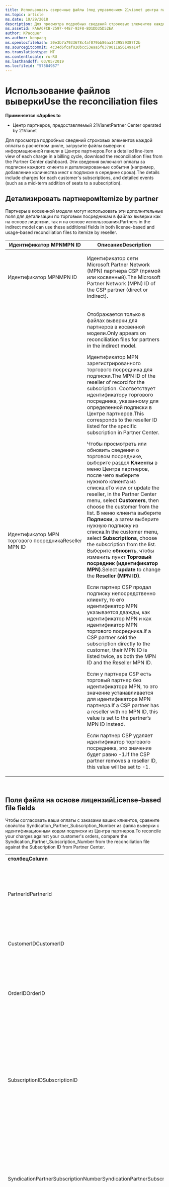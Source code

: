 ```yaml
---
title: Использовать сверочные файлы (под управлением 21vianet центра партнеров)
ms.topic: article
ms.date: 10/29/2018
description: Для просмотра подробных сведений строковых элементов каждой оплаты в расчетном цикле, загрузите файлы выверки с информационной панели в Центре партнеров.
ms.assetid: FA6A6FCB-2597-44E7-93F8-8D1DD35D52EA
author: KPacquer
ms.author: kenpacq
ms.openlocfilehash: 30e3b7a7933678c4af079bb86aa1439559387f2b
ms.sourcegitcommit: 4c34d6fcaf020bcc53eaa5f0379011a56149a14f
ms.translationtype: MT
ms.contentlocale: ru-RU
ms.lasthandoff: 03/05/2019
ms.locfileid: "57584987"
---
```

# <a name="use-the-reconciliation-files"></a><span data-ttu-id="9a9c6-103">Использование файлов выверки</span><span class="sxs-lookup"><span data-stu-id="9a9c6-103">Use the reconciliation files</span></span>

<span data-ttu-id="9a9c6-104">**Применяется к**</span><span class="sxs-lookup"><span data-stu-id="9a9c6-104">**Applies to**</span></span>

-   <span data-ttu-id="9a9c6-105">Центр партнеров, предоставляемый 21Vianet</span><span class="sxs-lookup"><span data-stu-id="9a9c6-105">Partner Center operated by 21Vianet</span></span>


<span data-ttu-id="9a9c6-106">Для просмотра подробных сведений строковых элементов каждой оплаты в расчетном цикле, загрузите файлы выверки с информационной панели в Центре партнеров.</span><span class="sxs-lookup"><span data-stu-id="9a9c6-106">For a detailed line-item view of each charge in a billing cycle, download the reconciliation files from the Partner Center dashboard.</span></span> <span data-ttu-id="9a9c6-107">Эти сведения включают оплаты за подписки каждого клиента и детализированные события (например, добавление количества мест к подписке в середине срока).</span><span class="sxs-lookup"><span data-stu-id="9a9c6-107">The details include charges for each customer's subscriptions, and detailed events (such as a mid-term addition of seats to a subscription).</span></span>

## <a href="" id="itemizebypartner"></a><span data-ttu-id="9a9c6-108">Детализировать партнером</span><span class="sxs-lookup"><span data-stu-id="9a9c6-108">Itemize by partner</span></span>


<span data-ttu-id="9a9c6-109">Партнеры в косвенной модели могут использовать эти дополнительные поля для детализации по торговым посредникам в файлах выверки как на основе лицензии, так и на основе использования.</span><span class="sxs-lookup"><span data-stu-id="9a9c6-109">Partners in the indirect model can use these additional fields in both license-based and usage-based reconciliation files to itemize by reseller.</span></span>

<table>
<colgroup>
<col width="50%" />
<col width="50%" />
</colgroup>
<thead>
<tr class="header">
<th><span data-ttu-id="9a9c6-110">Идентификатор MPN</span><span class="sxs-lookup"><span data-stu-id="9a9c6-110">MPN ID</span></span></th>
<th><span data-ttu-id="9a9c6-111">Описание</span><span class="sxs-lookup"><span data-stu-id="9a9c6-111">Description</span></span></th>
</tr>
</thead>
<tbody>
<tr class="odd">
<td><span data-ttu-id="9a9c6-112">Идентификатор MPN</span><span class="sxs-lookup"><span data-stu-id="9a9c6-112">MPN ID</span></span></td>
<td><p><span data-ttu-id="9a9c6-113">Идентификатор сети Microsoft Partner Network (MPN) партнера CSP (прямой или косвенный).</span><span class="sxs-lookup"><span data-stu-id="9a9c6-113">The Microsoft Partner Network (MPN) ID of the CSP partner (direct or indirect).</span></span></p></td>
</tr>
<tr class="even">
<td><span data-ttu-id="9a9c6-114">Идентификатор MPN торгового посредника</span><span class="sxs-lookup"><span data-stu-id="9a9c6-114">Reseller MPN ID</span></span></td>
<td><p><span data-ttu-id="9a9c6-115">Отображается только в файлах выверки для партнеров в косвенной модели.</span><span class="sxs-lookup"><span data-stu-id="9a9c6-115">Only appears on reconciliation files for partners in the indirect model.</span></span></p>
<p><span data-ttu-id="9a9c6-116">Идентификатор MPN зарегистрированного торгового посредника для подписки.</span><span class="sxs-lookup"><span data-stu-id="9a9c6-116">The MPN ID of the reseller of record for the subscription.</span></span> <span data-ttu-id="9a9c6-117">Соответствует идентификатору торгового посредника, указанному для определенной подписки в Центре партнеров.</span><span class="sxs-lookup"><span data-stu-id="9a9c6-117">This corresponds to the reseller ID listed for the specific subscription in Partner Center.</span></span></p>
<p><span data-ttu-id="9a9c6-118">Чтобы просмотреть или обновить сведения о торговом посреднике, выберите раздел <strong>Клиенты</strong> в меню Центра партнеров, после чего выберите нужного клиента из списка.</span><span class="sxs-lookup"><span data-stu-id="9a9c6-118">eTo view or update the reseller, in the Partner Center menu, select <strong>Customers</strong>, then choose the customer from the list.</span></span> <span data-ttu-id="9a9c6-119">В меню клиента выберите <strong>Подписки</strong>, а затем выберите нужную подписку из списка.</span><span class="sxs-lookup"><span data-stu-id="9a9c6-119">In the customer menu, select <strong>Subscriptions</strong>, choose the subscription from the list.</span></span> <span data-ttu-id="9a9c6-120">Выберите <strong>обновить</strong>, чтобы изменить пункт <strong>Торговый посредник (идентификатор MPN)</strong>.</span><span class="sxs-lookup"><span data-stu-id="9a9c6-120">Select <strong>update</strong> to change the <strong>Reseller (MPN ID)</strong>.</span></span></p>
<p><span data-ttu-id="9a9c6-121">Если партнер CSP продал подписку непосредственно клиенту, то его идентификатор MPN указывается дважды, как идентификатор MPN и как идентификатор MPN торгового посредника.</span><span class="sxs-lookup"><span data-stu-id="9a9c6-121">If a CSP partner sold the subscription directly to the customer, their MPN ID is listed twice, as both the MPN ID and the Reseller MPN ID.</span></span></p>
<p><span data-ttu-id="9a9c6-122">Если у партнера CSP есть торговый партнер без идентификатора MPN, то это значение устанавливается для идентификатора MPN партнера.</span><span class="sxs-lookup"><span data-stu-id="9a9c6-122">If a CSP partner has a reseller with no MPN ID, this value is set to the partner’s MPN ID instead.</span></span></p>
<p><span data-ttu-id="9a9c6-123">Если партнер CSP удаляет идентификатор торгового посредника, это значение будет равно -1.</span><span class="sxs-lookup"><span data-stu-id="9a9c6-123">If the CSP partner removes a reseller ID, this value will be set to -1.</span></span></p></td>
</tr>
</tbody>
</table>

 

## <a href="" id="licensebasedfiles"></a> <span data-ttu-id="9a9c6-124">Поля файла на основе лицензий</span><span class="sxs-lookup"><span data-stu-id="9a9c6-124">License-based file fields</span></span>


<span data-ttu-id="9a9c6-125">Чтобы согласовать ваши оплаты с заказами ваших клиентов, сравните свойство Syndication\_Partner\_Subscription\_Number из файла выверки с идентификационным кодом подписки из Центра партнеров.</span><span class="sxs-lookup"><span data-stu-id="9a9c6-125">To reconcile your charges against your customer's orders, compare the Syndication\_Partner\_Subscription\_Number from the reconciliation file against the Subscription ID from Partner Center.</span></span>

<table>
<colgroup>
<col width="33%" />
<col width="33%" />
<col width="33%" />
</colgroup>
<tbody>
<tr class="odd">
<td><span data-ttu-id="9a9c6-126"><strong>столбец</strong></span><span class="sxs-lookup"><span data-stu-id="9a9c6-126"><strong>Column</strong></span></span></td>
<td><span data-ttu-id="9a9c6-127"><strong>Описание</strong></span><span class="sxs-lookup"><span data-stu-id="9a9c6-127"><strong>Description</strong></span></span></td>
<td><span data-ttu-id="9a9c6-128"><strong>Образец значения</strong></span><span class="sxs-lookup"><span data-stu-id="9a9c6-128"><strong>Sample Value</strong></span></span></td>
</tr>
<tr class="even">
<td><span data-ttu-id="9a9c6-129">PartnerId</span><span class="sxs-lookup"><span data-stu-id="9a9c6-129">PartnerId</span></span></td>
<td><p><span data-ttu-id="9a9c6-130">Уникальный идентификатор для конкретного объекта выставления счетов в формате GUID.</span><span class="sxs-lookup"><span data-stu-id="9a9c6-130">Unique identifier for a specific billing entity, in GUID format.</span></span> <span data-ttu-id="9a9c6-131">Не требуется для выверки, но при этом может содержать полезную информацию.</span><span class="sxs-lookup"><span data-stu-id="9a9c6-131">Not required for reconciliation, however may be useful information.</span></span> <span data-ttu-id="9a9c6-132">Одинаково во всех строках.</span><span class="sxs-lookup"><span data-stu-id="9a9c6-132">Same in all rows.</span></span></p></td>
<td><span data-ttu-id="9a9c6-133">8ddd03642-test-test-test-46b58d356b4e</span><span class="sxs-lookup"><span data-stu-id="9a9c6-133">8ddd03642-test-test-test-46b58d356b4e</span></span></td>
</tr>
<tr class="odd">
<td><span data-ttu-id="9a9c6-134">CustomerID</span><span class="sxs-lookup"><span data-stu-id="9a9c6-134">CustomerID</span></span></td>
<td><p><span data-ttu-id="9a9c6-135">Уникальный идентификатор Майкрософт в формате GUID, используемый для идентификации клиента.</span><span class="sxs-lookup"><span data-stu-id="9a9c6-135">Unique Microsoft ID, in GUID format, used to identify the customer.</span></span></p></td>
<td><span data-ttu-id="9a9c6-136">12ABCD34-001A-BCD2-987C-3210ABCD5678</span><span class="sxs-lookup"><span data-stu-id="9a9c6-136">12ABCD34-001A-BCD2-987C-3210ABCD5678</span></span></td>
</tr>
<tr class="even">
<td><span data-ttu-id="9a9c6-137">OrderID</span><span class="sxs-lookup"><span data-stu-id="9a9c6-137">OrderID</span></span></td>
<td><p><span data-ttu-id="9a9c6-138">Уникальный идентификатор заказа в платформе выставления счетов Майкрософт.</span><span class="sxs-lookup"><span data-stu-id="9a9c6-138">Unique identifier for an order in the Microsoft billing platform.</span></span> <span data-ttu-id="9a9c6-139">Может использоваться для определения заказа при обращении в службу поддержки, но не для выверки.</span><span class="sxs-lookup"><span data-stu-id="9a9c6-139">May be useful to identify the order when contacting support but not for reconciliation.</span></span></p></td>
<td><span data-ttu-id="9a9c6-140">566890604832738111</span><span class="sxs-lookup"><span data-stu-id="9a9c6-140">566890604832738111</span></span></td>
</tr>
<tr class="odd">
<td><span data-ttu-id="9a9c6-141">SubscriptionID</span><span class="sxs-lookup"><span data-stu-id="9a9c6-141">SubscriptionID</span></span></td>
<td><p><span data-ttu-id="9a9c6-142">Уникальный идентификатор подписки в платформе выставления счетов Майкрософт.</span><span class="sxs-lookup"><span data-stu-id="9a9c6-142">Unique identifier for a subscription in the Microsoft billing platform.</span></span> <span data-ttu-id="9a9c6-143">Может быть полезным для определения подписки при обращении в службу поддержки, но не для выверки.</span><span class="sxs-lookup"><span data-stu-id="9a9c6-143">May be useful to identify the subscription when contacting support but not for reconciliation.</span></span></p>
<p><span data-ttu-id="9a9c6-144">Не совпадает с идентификатором подписки на консоли администрирования партнера.</span><span class="sxs-lookup"><span data-stu-id="9a9c6-144">This is not the same as the Subscription ID on the Partner Admin Console.</span></span> <span data-ttu-id="9a9c6-145">См. поле Syndication_Partner_Subscription_Number.</span><span class="sxs-lookup"><span data-stu-id="9a9c6-145">Please see Syndication_Partner_Subscription_Number.</span></span></p></td>
<td><span data-ttu-id="9a9c6-146">usCBMgAAAAAAAAIA</span><span class="sxs-lookup"><span data-stu-id="9a9c6-146">usCBMgAAAAAAAAIA</span></span></td>
</tr>
<tr class="even">
<td><span data-ttu-id="9a9c6-147">SyndicationPartnerSubscriptionNumber</span><span class="sxs-lookup"><span data-stu-id="9a9c6-147">SyndicationPartnerSubscriptionNumber</span></span></td>
<td><p><span data-ttu-id="9a9c6-148">Уникальный идентификатор для подписок.</span><span class="sxs-lookup"><span data-stu-id="9a9c6-148">Unique identifier for subscriptions.</span></span> <span data-ttu-id="9a9c6-149">Клиент может иметь несколько подписок для одного плана, поэтому этот параметр важен для анализа файла выверки.</span><span class="sxs-lookup"><span data-stu-id="9a9c6-149">A customer can have multiple subscriptions for the same plan, so this is important for reconciliation file analysis.</span></span></p>
<p><span data-ttu-id="9a9c6-150">Это поле сопоставлено с идентификатором подписки в консоли администрирования партнера.</span><span class="sxs-lookup"><span data-stu-id="9a9c6-150">This field maps to the Subscription ID in the Partner Admin Console.</span></span></p></td>
<td><span data-ttu-id="9a9c6-151">fb977ab5-test-test-test-24c8d9591708</span><span class="sxs-lookup"><span data-stu-id="9a9c6-151">fb977ab5-test-test-test-24c8d9591708</span></span></td>
</tr>
<tr class="odd">
<td><span data-ttu-id="9a9c6-152">OfferID</span><span class="sxs-lookup"><span data-stu-id="9a9c6-152">OfferID</span></span></td>
<td><p><span data-ttu-id="9a9c6-153">Уникальный идентификатор предложения.</span><span class="sxs-lookup"><span data-stu-id="9a9c6-153">Unique offer ID.</span></span> <span data-ttu-id="9a9c6-154">Идентификатор стандартного предложения в прейскуранте.</span><span class="sxs-lookup"><span data-stu-id="9a9c6-154">Standard offer ID as per price list.</span></span></p>
<p><span data-ttu-id="9a9c6-155"><b>Примечание</b>. Это значение не соответствует Идентификатору предложения из прайс-лист.</span><span class="sxs-lookup"><span data-stu-id="9a9c6-155"><b>Note</b>: This value does not match Offer ID from the price list.</span></span> <span data-ttu-id="9a9c6-156">См. пункт «DurableOfferID» ниже.</span><span class="sxs-lookup"><span data-stu-id="9a9c6-156">See DurableOfferID below.</span></span></p></td>
<td><span data-ttu-id="9a9c6-157">FE616D64-E9A8-40EF-843F-152E9BBEF3D1</span><span class="sxs-lookup"><span data-stu-id="9a9c6-157">FE616D64-E9A8-40EF-843F-152E9BBEF3D1</span></span></td>
</tr>
<tr class="even">
<td><span data-ttu-id="9a9c6-158">DurableOfferID</span><span class="sxs-lookup"><span data-stu-id="9a9c6-158">DurableOfferID</span></span></td>
<td><p><span data-ttu-id="9a9c6-159">Уникальный идентификатор длительного предложения как указано в прейскуранте.</span><span class="sxs-lookup"><span data-stu-id="9a9c6-159">Unique durable offer ID, as defined in the price list.</span></span></p>
<p><span data-ttu-id="9a9c6-160"><b>Примечание</b>. Это значение совпадает с Идентификатором предложения из прайс-лист.</span><span class="sxs-lookup"><span data-stu-id="9a9c6-160"><b>Note</b>: This value matches the Offer ID from the price list.</span></span></p></td>
<td><span data-ttu-id="9a9c6-161">1017D7F3-6D7F-4BFA-BDD8-79BC8F104E0C</span><span class="sxs-lookup"><span data-stu-id="9a9c6-161">1017D7F3-6D7F-4BFA-BDD8-79BC8F104E0C</span></span></td>
</tr>
<tr class="odd">
<td><span data-ttu-id="9a9c6-162">OfferName</span><span class="sxs-lookup"><span data-stu-id="9a9c6-162">OfferName</span></span></td>
<td><p><span data-ttu-id="9a9c6-163">Имя предложения службы, приобретенной клиентом, как указано в прейскуранте.</span><span class="sxs-lookup"><span data-stu-id="9a9c6-163">The name of the service offering purchased by the customer, as defined in the price list.</span></span></p></td>
<td><span data-ttu-id="9a9c6-164">Microsoft Office 365 (план E3)</span><span class="sxs-lookup"><span data-stu-id="9a9c6-164">Microsoft Office 365 (Plan E3)</span></span></td>
</tr>
<tr class="even">
<td><span data-ttu-id="9a9c6-165">SubscriptionStartDate</span><span class="sxs-lookup"><span data-stu-id="9a9c6-165">SubscriptionStartDate</span></span></td>
<td><p><span data-ttu-id="9a9c6-166">Дата начала подписки — это день после отправки заказа.</span><span class="sxs-lookup"><span data-stu-id="9a9c6-166">The subscription start date, set to the day after the order is submitted.</span></span> <span data-ttu-id="9a9c6-167">Сопоставив даты начала и завершения подписки, вы можете определить, находится ли клиент на первом году подписки, или подписка возобновлена на следующий год.</span><span class="sxs-lookup"><span data-stu-id="9a9c6-167">By looking at the subscription start date in conjunction with the end date, you can determine if the customer is still within the first year of the subscription or if the subscription has been renewed for the following year.</span></span></p>
<p><span data-ttu-id="9a9c6-168">Временем всегда является начало дня, 0:00.</span><span class="sxs-lookup"><span data-stu-id="9a9c6-168">The time is always the beginning of the day, 0:00.</span></span></p></td>
<td><span data-ttu-id="9a9c6-169">01.02.2015 0:00</span><span class="sxs-lookup"><span data-stu-id="9a9c6-169">2/1/2015 0:00</span></span></td>
</tr>
<tr class="odd">
<td><span data-ttu-id="9a9c6-170">SubscriptionEndDate</span><span class="sxs-lookup"><span data-stu-id="9a9c6-170">SubscriptionEndDate</span></span></td>
<td><p><span data-ttu-id="9a9c6-171">Дата окончания подписки: 12 месяцев + x дней после даты начала (чтобы соответствовать выставления счетов даты партнера) или 12 месяцев с даты продления.</span><span class="sxs-lookup"><span data-stu-id="9a9c6-171">The subscription end date: 12 months + x days after start date (to align with partner billing date) or 12 months from renewal date.</span></span></p>
<p><span data-ttu-id="9a9c6-172">При возобновлении цены обновляются в соответствии с текущим прайс-листом.</span><span class="sxs-lookup"><span data-stu-id="9a9c6-172">At renewal, prices are updated to the current price list.</span></span> <span data-ttu-id="9a9c6-173">При автоматическом возобновлении, возможно, необходимо будет заранее связаться с клиентом.</span><span class="sxs-lookup"><span data-stu-id="9a9c6-173">Customer communication may be required in advance of automated renewal.</span></span></p>
<p><span data-ttu-id="9a9c6-174">Временем всегда является начало дня, 0:00.</span><span class="sxs-lookup"><span data-stu-id="9a9c6-174">The time is always the beginning of the day, 0:00.</span></span></p></td>
<td><span data-ttu-id="9a9c6-175">01.02.2015 0:00</span><span class="sxs-lookup"><span data-stu-id="9a9c6-175">2/1/2015 0:00</span></span></td>
</tr>
<tr class="even">
<td><span data-ttu-id="9a9c6-176">ChargeStartDate</span><span class="sxs-lookup"><span data-stu-id="9a9c6-176">ChargeStartDate</span></span></td>
<td><p><span data-ttu-id="9a9c6-177">Дата начала взимания оплаты.</span><span class="sxs-lookup"><span data-stu-id="9a9c6-177">Start day of the charges.</span></span></p>
<p><span data-ttu-id="9a9c6-178">Если пользователь изменяет количество мест, это количество используется для расчета ежедневной (пропорциональный расчет) оплаты.</span><span class="sxs-lookup"><span data-stu-id="9a9c6-178">When a customer changes seat numbers, this number is used to calculate per-day (pro-rata) charges.</span></span></p>
<p><span data-ttu-id="9a9c6-179">Временем всегда является начало дня, 0:00.</span><span class="sxs-lookup"><span data-stu-id="9a9c6-179">The time is always the beginning of the day, 0:00.</span></span></p></td>
<td><span data-ttu-id="9a9c6-180">01.02.2015 0:00</span><span class="sxs-lookup"><span data-stu-id="9a9c6-180">2/1/2015 0:00</span></span></td>
</tr>
<tr class="odd">
<td><span data-ttu-id="9a9c6-181">ChargeEndDate</span><span class="sxs-lookup"><span data-stu-id="9a9c6-181">ChargeEndDate</span></span></td>
<td><p><span data-ttu-id="9a9c6-182">День завершения взимания оплаты.</span><span class="sxs-lookup"><span data-stu-id="9a9c6-182">End day of the charges.</span></span></p>
<p><span data-ttu-id="9a9c6-183">Если пользователь изменяет количество мест, это количество используется для расчета ежедневной (пропорциональный расчет) оплаты.</span><span class="sxs-lookup"><span data-stu-id="9a9c6-183">When a customer changes seat numbers, this number is used to calculate per-day (pro-rata) charges.</span></span></p>
<p><span data-ttu-id="9a9c6-184">Временем всегда является конец дня, 23:59.</span><span class="sxs-lookup"><span data-stu-id="9a9c6-184">The time is always the end of the day, 23:59.</span></span></p></td>
<td><span data-ttu-id="9a9c6-185">28.02.2015 23:59</span><span class="sxs-lookup"><span data-stu-id="9a9c6-185">2/28/2015 23:59</span></span></td>
</tr>
<tr class="even">
<td><span data-ttu-id="9a9c6-186">ChargeType</span><span class="sxs-lookup"><span data-stu-id="9a9c6-186">ChargeType</span></span></td>
<td><p><span data-ttu-id="9a9c6-187">Тип взноса или корректировка.</span><span class="sxs-lookup"><span data-stu-id="9a9c6-187">The type of charge or adjustment.</span></span> <span data-ttu-id="9a9c6-188">См. раздел <a href="#charge_types">Сопоставление расходов в счете-фактуре и файле выверки</a></span><span class="sxs-lookup"><span data-stu-id="9a9c6-188">See <a href="#charge_types">Mapping charges between an invoice and the reconciliation file</a></span></span></p></td>
<td><p><span data-ttu-id="9a9c6-189">См. раздел <a href="#charge_types">Сопоставление расходов в счете-фактуре и файле выверки</a></span><span class="sxs-lookup"><span data-stu-id="9a9c6-189">See <a href="#charge_types">Mapping charges between an invoice and the reconciliation file</a></span></span></p></td>
</tr>
<tr class="odd">
<td><span data-ttu-id="9a9c6-190">UnitPrice</span><span class="sxs-lookup"><span data-stu-id="9a9c6-190">UnitPrice</span></span></td>
<td><p><span data-ttu-id="9a9c6-191">Цена за место.</span><span class="sxs-lookup"><span data-stu-id="9a9c6-191">Price per seat.</span></span> <span data-ttu-id="9a9c6-192">Убедитесь, что она соответствует информации, хранящейся в вашей биллинговой системе во время выверки.</span><span class="sxs-lookup"><span data-stu-id="9a9c6-192">Ensure this matches the information stored in your billing system during reconciliation.</span></span></p></td>
<td><span data-ttu-id="9a9c6-193">6,82</span><span class="sxs-lookup"><span data-stu-id="9a9c6-193">6.82</span></span></td>
</tr>
<tr class="even">
<td><span data-ttu-id="9a9c6-194">Количество</span><span class="sxs-lookup"><span data-stu-id="9a9c6-194">Quantity</span></span></td>
<td><p><span data-ttu-id="9a9c6-195">Количество мест.</span><span class="sxs-lookup"><span data-stu-id="9a9c6-195">Number of seats.</span></span> <span data-ttu-id="9a9c6-196">Убедитесь, что она соответствует информации, хранящейся в вашей биллинговой системе во время выверки.</span><span class="sxs-lookup"><span data-stu-id="9a9c6-196">Ensure this matches the information stored in your billing system during reconciliation.</span></span></p></td>
<td><span data-ttu-id="9a9c6-197">2</span><span class="sxs-lookup"><span data-stu-id="9a9c6-197">2</span></span></td>
</tr>
<tr class="odd">
<td><span data-ttu-id="9a9c6-198">Сумма</span><span class="sxs-lookup"><span data-stu-id="9a9c6-198">Amount</span></span></td>
<td><p><span data-ttu-id="9a9c6-199">Общая цена за количество.</span><span class="sxs-lookup"><span data-stu-id="9a9c6-199">Total of price for quantity.</span></span> <span data-ttu-id="9a9c6-200">Позволяет убедиться, что сумма расчета соответствует способу вычисления для клиентов.</span><span class="sxs-lookup"><span data-stu-id="9a9c6-200">Useful to check that the amount calculation matches how you calculate this for your customers.</span></span></p></td>
<td><span data-ttu-id="9a9c6-201">13,32</span><span class="sxs-lookup"><span data-stu-id="9a9c6-201">13.32</span></span></td>
</tr>
<tr class="even">
<td><span data-ttu-id="9a9c6-202">TotalOtherDiscount</span><span class="sxs-lookup"><span data-stu-id="9a9c6-202">TotalOtherDiscount</span></span></td>
<td><p><span data-ttu-id="9a9c6-203">Сумма скидки, примененная к этой оплате.</span><span class="sxs-lookup"><span data-stu-id="9a9c6-203">Amount of discount applied to these charges.</span></span> <span data-ttu-id="9a9c6-204">IUR или новые подписки, на которые распространяются вознаграждения, будут также содержать сумму скидки в этом столбце.</span><span class="sxs-lookup"><span data-stu-id="9a9c6-204">IUR or new subscriptions eligible for an incentive will also contain a discount amount in this column.</span></span></p></td>
<td><span data-ttu-id="9a9c6-205">2,32</span><span class="sxs-lookup"><span data-stu-id="9a9c6-205">2.32</span></span></td>
</tr>
<tr class="odd">
<td><span data-ttu-id="9a9c6-206">Промежуточный итог</span><span class="sxs-lookup"><span data-stu-id="9a9c6-206">Subtotal</span></span></td>
<td><p><span data-ttu-id="9a9c6-207">Сумма до налога.</span><span class="sxs-lookup"><span data-stu-id="9a9c6-207">Total before tax.</span></span> <span data-ttu-id="9a9c6-208">Указывает, что ваш промежуточный итог соответствует ожидаемой вами сумме в случае скидки.</span><span class="sxs-lookup"><span data-stu-id="9a9c6-208">Checks that your subtotal matches your expected total, in case of a discount.</span></span></p></td>
<td><span data-ttu-id="9a9c6-209">11</span><span class="sxs-lookup"><span data-stu-id="9a9c6-209">11</span></span></td>
</tr>
<tr class="even">
<td><span data-ttu-id="9a9c6-210">Налог</span><span class="sxs-lookup"><span data-stu-id="9a9c6-210">Tax</span></span></td>
<td><p><span data-ttu-id="9a9c6-211">Сумма налоговых сборов на основании правил налогообложения вашего рынка и конкретных обстоятельств.</span><span class="sxs-lookup"><span data-stu-id="9a9c6-211">Tax amount charge, based on your market's tax rules and specific circumstances.</span></span></p></td>
<td><span data-ttu-id="9a9c6-212">0</span><span class="sxs-lookup"><span data-stu-id="9a9c6-212">0</span></span></td>
</tr>
<tr class="odd">
<td><span data-ttu-id="9a9c6-213">TotalForCustomer</span><span class="sxs-lookup"><span data-stu-id="9a9c6-213">TotalForCustomer</span></span></td>
<td><p><span data-ttu-id="9a9c6-214">Цена после налогов.</span><span class="sxs-lookup"><span data-stu-id="9a9c6-214">Total after tax.</span></span> <span data-ttu-id="9a9c6-215">Проверьте, вычтены ли с вас налоги в накладной.</span><span class="sxs-lookup"><span data-stu-id="9a9c6-215">Checks if you are charged tax in the invoice.</span></span></p></td>
<td><span data-ttu-id="9a9c6-216">11</span><span class="sxs-lookup"><span data-stu-id="9a9c6-216">11</span></span></td>
</tr>
<tr class="even">
<td><span data-ttu-id="9a9c6-217">Валюта</span><span class="sxs-lookup"><span data-stu-id="9a9c6-217">Currency</span></span></td>
<td><p><span data-ttu-id="9a9c6-218">Тип валюты.</span><span class="sxs-lookup"><span data-stu-id="9a9c6-218">Currency type.</span></span> <span data-ttu-id="9a9c6-219">Каждый объект выставления счетов имеет только одну валюту.</span><span class="sxs-lookup"><span data-stu-id="9a9c6-219">Each billing entity has only one currency.</span></span> <span data-ttu-id="9a9c6-220">Проверьте, соответствует ли тип валюты вашей первой накладной и каждой накладной после каждого крупного обновления платформы выставления счетов.</span><span class="sxs-lookup"><span data-stu-id="9a9c6-220">Check that it matches your first invoice and then after any major billing platform update.</span></span></p></td>
<td><span data-ttu-id="9a9c6-221">CNY</span><span class="sxs-lookup"><span data-stu-id="9a9c6-221">CNY</span></span></td>
</tr>
<tr class="odd">
<td><span data-ttu-id="9a9c6-222">CustomerName</span><span class="sxs-lookup"><span data-stu-id="9a9c6-222">CustomerName</span></span></td>
<td><p><span data-ttu-id="9a9c6-223">Имя организации клиента, указанное в Центре партнеров.</span><span class="sxs-lookup"><span data-stu-id="9a9c6-223">Customer's organization name as reported in Partner Center.</span></span> <span data-ttu-id="9a9c6-224">Это очень важно для выверки накладной с данными вашей системы.</span><span class="sxs-lookup"><span data-stu-id="9a9c6-224">This is very important for reconciling the invoice with your system information.</span></span></p></td>
<td><span data-ttu-id="9a9c6-225">Тестовый клиент A</span><span class="sxs-lookup"><span data-stu-id="9a9c6-225">Test Customer A</span></span></td>
</tr>
<tr class="even">
<td><span data-ttu-id="9a9c6-226">MPNID</span><span class="sxs-lookup"><span data-stu-id="9a9c6-226">MPNID</span></span></td>
<td><p><span data-ttu-id="9a9c6-227">Идентификатор MPN партнера CSP</span><span class="sxs-lookup"><span data-stu-id="9a9c6-227">MPN ID of the CSP partner</span></span></p></td>
<td><span data-ttu-id="9a9c6-228">4390934</span><span class="sxs-lookup"><span data-stu-id="9a9c6-228">4390934</span></span></td>
</tr>
<tr class="odd">
<td><span data-ttu-id="9a9c6-229">ResellerMPNID</span><span class="sxs-lookup"><span data-stu-id="9a9c6-229">ResellerMPNID</span></span></td>
<td><p><span data-ttu-id="9a9c6-230">Идентификатор MPN зарегистрированного торгового посредника для подписки.</span><span class="sxs-lookup"><span data-stu-id="9a9c6-230">MPN ID of the reseller of record for the subscription.</span></span> <span data-ttu-id="9a9c6-231">См. раздел [Детализация по партнерам](#itemizebypartner).</span><span class="sxs-lookup"><span data-stu-id="9a9c6-231">See [Itemize by partner](#itemizebypartner).</span></span></p></td>
<td><span data-ttu-id="9a9c6-232">4390934</span><span class="sxs-lookup"><span data-stu-id="9a9c6-232">4390934</span></span></td>
</tr>
<tr class="even">
<td><span data-ttu-id="9a9c6-233">DomainName</span><span class="sxs-lookup"><span data-stu-id="9a9c6-233">DomainName</span></span></td>
<td><p><span data-ttu-id="9a9c6-234">Доменное имя клиента, используемое для идентификации клиента.</span><span class="sxs-lookup"><span data-stu-id="9a9c6-234">Customer's domain name, used to help identify the customer.</span></span></p></td>
<td><span data-ttu-id="9a9c6-235">example.onmicrosoft.com</span><span class="sxs-lookup"><span data-stu-id="9a9c6-235">example.onmicrosoft.com</span></span></td>
</tr>
<tr class="odd">
<td><span data-ttu-id="9a9c6-236">SubscriptionName</span><span class="sxs-lookup"><span data-stu-id="9a9c6-236">SubscriptionName</span></span></td>
<td><p><span data-ttu-id="9a9c6-237">Псевдоним подписки.</span><span class="sxs-lookup"><span data-stu-id="9a9c6-237">Subscription nickname.</span></span> <span data-ttu-id="9a9c6-238">Если псевдоним не указан, Центр партнеров использует значение OfferName.</span><span class="sxs-lookup"><span data-stu-id="9a9c6-238">If no nickname is specified, Partner Center uses the OfferName.</span></span></p></td>
<td><span data-ttu-id="9a9c6-239">PROJECT ONLINE</span><span class="sxs-lookup"><span data-stu-id="9a9c6-239">PROJECT ONLINE</span></span></td>
</tr>
<tr class="even">
<td><span data-ttu-id="9a9c6-240">SubscriptionDescription</span><span class="sxs-lookup"><span data-stu-id="9a9c6-240">SubscriptionDescription</span></span></td>
<td><p><span data-ttu-id="9a9c6-241">Имя предложения службы, приобретенной клиентом, как указано в прейскуранте.</span><span class="sxs-lookup"><span data-stu-id="9a9c6-241">The name of the service offering purchased by the customer, as defined in the price list.</span></span> <span data-ttu-id="9a9c6-242">(Данное поле идентично полю «Название предложения»).</span><span class="sxs-lookup"><span data-stu-id="9a9c6-242">(This is an identical field to Offer name).</span></span></p></td>
<td><span data-ttu-id="9a9c6-243">PROJECT ONLINE РАСШИРЕННЫЙ БЕЗ КЛИЕНТА PROJECT</span><span class="sxs-lookup"><span data-stu-id="9a9c6-243">PROJECT ONLINE PREMIUM WITHOUT PROJECT CLIENT</span></span></td>
</tr>
</tbody>
</table>


## <a href="" id="usagebasedfiles"></a><span data-ttu-id="9a9c6-244">Поля файла на основе использования</span><span class="sxs-lookup"><span data-stu-id="9a9c6-244">Usage-based file fields</span></span>


<span data-ttu-id="9a9c6-245">Чтобы выверить ваши взносы с использованием ваших клиентов, сравните поля ResellerID/ResellerName/ResellerBillableAccount из файла выверки, имя клиента и идентификатор подписки из Центра партнеров.</span><span class="sxs-lookup"><span data-stu-id="9a9c6-245">To reconcile your charges against your customer's usage, compare the ResellerID/ResellerName/ResellerBillableAccount from the reconciliation file, the customer name, and the Subscription ID from Partner Center.</span></span>

<span data-ttu-id="9a9c6-246">В следующих полях объясняется, какие услуги были использованы и по какому тарифу.</span><span class="sxs-lookup"><span data-stu-id="9a9c6-246">The following fields explain which services were used and the rate.</span></span>

<table>
<colgroup>
<col width="33%" />
<col width="33%" />
<col width="33%" />
</colgroup>
<tbody>
<tr class="odd">
<td><span data-ttu-id="9a9c6-247"><strong>столбец</strong></span><span class="sxs-lookup"><span data-stu-id="9a9c6-247"><strong>Column</strong></span></span></td>
<td><span data-ttu-id="9a9c6-248"><strong>Описание</strong></span><span class="sxs-lookup"><span data-stu-id="9a9c6-248"><strong>Description</strong></span></span></td>
<td><span data-ttu-id="9a9c6-249"><strong>Образец значения</strong></span><span class="sxs-lookup"><span data-stu-id="9a9c6-249"><strong>Sample value</strong></span></span></td>
</tr>
<tr class="even">
<td><span data-ttu-id="9a9c6-250">PartnerID</span><span class="sxs-lookup"><span data-stu-id="9a9c6-250">PartnerID</span></span></td>
<td><p><span data-ttu-id="9a9c6-251">Идентификатор партнера в формате GUID.</span><span class="sxs-lookup"><span data-stu-id="9a9c6-251">Partner ID, in GUID format.</span></span></p></td>
<td><span data-ttu-id="9a9c6-252">DA41BC5F-C52D-4464-8A8D-8C8DCC43503B</span><span class="sxs-lookup"><span data-stu-id="9a9c6-252">DA41BC5F-C52D-4464-8A8D-8C8DCC43503B</span></span></td>
</tr>
<tr class="odd">
<td><span data-ttu-id="9a9c6-253">PartnerName</span><span class="sxs-lookup"><span data-stu-id="9a9c6-253">PartnerName</span></span></td>
<td><p><span data-ttu-id="9a9c6-254">Имя партнера.</span><span class="sxs-lookup"><span data-stu-id="9a9c6-254">Partner Name.</span></span></p></td>
<td><span data-ttu-id="9a9c6-255">Acme Incorporated</span><span class="sxs-lookup"><span data-stu-id="9a9c6-255">Acme Incorporated</span></span></td>
</tr>
<tr class="even">
<td><span data-ttu-id="9a9c6-256">PartnerBillableAccountID</span><span class="sxs-lookup"><span data-stu-id="9a9c6-256">PartnerBillableAccountID</span></span></td>
<td><p><span data-ttu-id="9a9c6-257">Идентификатор учетной записи партнера.</span><span class="sxs-lookup"><span data-stu-id="9a9c6-257">Partner Account ID.</span></span></p></td>
<td><span data-ttu-id="9a9c6-258">1010578050</span><span class="sxs-lookup"><span data-stu-id="9a9c6-258">1010578050</span></span></td>
</tr>
<tr class="odd">
<td><span data-ttu-id="9a9c6-259">CustomerName</span><span class="sxs-lookup"><span data-stu-id="9a9c6-259">CustomerName</span></span></td>
<td><p><span data-ttu-id="9a9c6-260">Имя организации клиента, указанное в Центре партнеров.</span><span class="sxs-lookup"><span data-stu-id="9a9c6-260">Customer's organization name as reported in Partner Center.</span></span> <span data-ttu-id="9a9c6-261">Это очень важно для выверки накладной с данными вашей системы.</span><span class="sxs-lookup"><span data-stu-id="9a9c6-261">This is very important for reconciling the invoice with your system information.</span></span></p></td>
<td><span data-ttu-id="9a9c6-262">Тестовый клиент A</span><span class="sxs-lookup"><span data-stu-id="9a9c6-262">Test Customer A</span></span></td>
</tr>
<tr class="even">
<td><span data-ttu-id="9a9c6-263">MPNID</span><span class="sxs-lookup"><span data-stu-id="9a9c6-263">MPNID</span></span></td>
<td><p><span data-ttu-id="9a9c6-264">Идентификатор MPN партнера CSP</span><span class="sxs-lookup"><span data-stu-id="9a9c6-264">MPN ID of the CSP partner.</span></span></p></td>
<td><span data-ttu-id="9a9c6-265">4390934</span><span class="sxs-lookup"><span data-stu-id="9a9c6-265">4390934</span></span></td>
</tr>
<tr class="odd">
<td><span data-ttu-id="9a9c6-266">ResellerMPNID</span><span class="sxs-lookup"><span data-stu-id="9a9c6-266">ResellerMPNID</span></span></td>
<td><p><span data-ttu-id="9a9c6-267">Идентификатор MPN зарегистрированного торгового посредника для подписки.</span><span class="sxs-lookup"><span data-stu-id="9a9c6-267">MPN ID of the reseller of record for the subscription.</span></span> <span data-ttu-id="9a9c6-268">См. раздел [Детализация по партнерам](#itemizebypartner).</span><span class="sxs-lookup"><span data-stu-id="9a9c6-268">See [Itemize by partner](#itemizebypartner).</span></span></p></td>
<td><span data-ttu-id="9a9c6-269">4390934</span><span class="sxs-lookup"><span data-stu-id="9a9c6-269">4390934</span></span></td>
</tr>
<tr class="even">
<td><span data-ttu-id="9a9c6-270">InvoiceNumber</span><span class="sxs-lookup"><span data-stu-id="9a9c6-270">InvoiceNumber</span></span></td>
<td><p><span data-ttu-id="9a9c6-271">Номер накладной, содержащей указанную транзакцию.</span><span class="sxs-lookup"><span data-stu-id="9a9c6-271">Invoice number where the specified transaction appears.</span></span></p></td>
<td><span data-ttu-id="9a9c6-272">D020001IVK</span><span class="sxs-lookup"><span data-stu-id="9a9c6-272">D020001IVK</span></span></td>
</tr>
<tr class="odd">
<td><span data-ttu-id="9a9c6-273">ChargeStartDate</span><span class="sxs-lookup"><span data-stu-id="9a9c6-273">ChargeStartDate</span></span></td>
<td><p><span data-ttu-id="9a9c6-274">Дата начала цикла выставления счетов за исключением представления дат ранее не оплаченных данных скрытого использования (из предыдущего цикла выставления счетов).</span><span class="sxs-lookup"><span data-stu-id="9a9c6-274">Start date of billing cycle except when presenting dates of previously uncharged latent usage data (from previous bill cycle).</span></span></p>
<p><span data-ttu-id="9a9c6-275">Временем всегда является начало дня, 0:00.</span><span class="sxs-lookup"><span data-stu-id="9a9c6-275">The time is always the beginning of the day, 0:00.</span></span></p></td>
<td><span data-ttu-id="9a9c6-276">01.02.2014 0:00</span><span class="sxs-lookup"><span data-stu-id="9a9c6-276">2/1/2014 0:00</span></span></td>
</tr>
<tr class="even">
<td><span data-ttu-id="9a9c6-277">ChargeEndDate</span><span class="sxs-lookup"><span data-stu-id="9a9c6-277">ChargeEndDate</span></span></td>
<td><p><span data-ttu-id="9a9c6-278">Дата окончания цикла выставления счетов за исключением представления дат ранее не оплаченных данных скрытого использования (из предыдущего цикла выставления счетов).</span><span class="sxs-lookup"><span data-stu-id="9a9c6-278">End date of billing cycle except when presenting dates of previously uncharged latent usage data (from previous bill cycle).</span></span></p>
<p><span data-ttu-id="9a9c6-279">Временем всегда является конец дня, 23:59.</span><span class="sxs-lookup"><span data-stu-id="9a9c6-279">The time is always the end of the day, 23:59.</span></span></p></td>
<td><span data-ttu-id="9a9c6-280">28.02.2014 23:59</span><span class="sxs-lookup"><span data-stu-id="9a9c6-280">2/28/2014 23:59</span></span></td>
</tr>
<tr class="odd">
<td><span data-ttu-id="9a9c6-281">SubscriptionID</span><span class="sxs-lookup"><span data-stu-id="9a9c6-281">SubscriptionID</span></span></td>
<td><p><span data-ttu-id="9a9c6-282">Уникальный идентификатор подписки в платформе выставления счетов Майкрософт.</span><span class="sxs-lookup"><span data-stu-id="9a9c6-282">Unique identifier for a subscription in the Microsoft billing platform.</span></span> <span data-ttu-id="9a9c6-283">Может быть полезным для определения подписки при обращении в службу поддержки, но не для выверки.</span><span class="sxs-lookup"><span data-stu-id="9a9c6-283">May be useful to identify the subscription when contacting support but not for reconciliation.</span></span></p>
<p><span data-ttu-id="9a9c6-284">Не совпадает с идентификатором подписки на консоли администрирования партнера.</span><span class="sxs-lookup"><span data-stu-id="9a9c6-284">This is not the same as the Subscription ID on the Partner Admin Console.</span></span></p></td>
<td><span data-ttu-id="9a9c6-285">usCBMgAAAAAAAAIA</span><span class="sxs-lookup"><span data-stu-id="9a9c6-285">usCBMgAAAAAAAAIA</span></span></td>
</tr>
<tr class="even">
<td><span data-ttu-id="9a9c6-286">SubscriptionName</span><span class="sxs-lookup"><span data-stu-id="9a9c6-286">SubscriptionName</span></span></td>
<td><p><span data-ttu-id="9a9c6-287">Псевдоним предложения службы.</span><span class="sxs-lookup"><span data-stu-id="9a9c6-287">Nickname of the service offering.</span></span></p></td>
<td><span data-ttu-id="9a9c6-288">Microsoft Azure</span><span class="sxs-lookup"><span data-stu-id="9a9c6-288">Microsoft Azure</span></span></td>
</tr>
<tr class="odd">
<td><span data-ttu-id="9a9c6-289">SubscriptionDescription</span><span class="sxs-lookup"><span data-stu-id="9a9c6-289">SubscriptionDescription</span></span></td>
<td><p><span data-ttu-id="9a9c6-290">Отрасль, к которой относится предложение службы</span><span class="sxs-lookup"><span data-stu-id="9a9c6-290">Line of business of the service offering</span></span></p></td>
<td><span data-ttu-id="9a9c6-291">Microsoft Azure</span><span class="sxs-lookup"><span data-stu-id="9a9c6-291">Microsoft Azure</span></span></td>
</tr>
<tr class="even">
<td><span data-ttu-id="9a9c6-292">OrderID</span><span class="sxs-lookup"><span data-stu-id="9a9c6-292">OrderID</span></span></td>
<td><p><span data-ttu-id="9a9c6-293">Уникальный идентификатор заказа в платформе выставления счетов Майкрософт.</span><span class="sxs-lookup"><span data-stu-id="9a9c6-293">Unique identifier for an order in the Microsoft billing platform.</span></span> <span data-ttu-id="9a9c6-294">Может быть полезным для определения подписки при обращении в службу поддержки, но не для выверки.</span><span class="sxs-lookup"><span data-stu-id="9a9c6-294">May be useful to identify the subscription when contacting support but not for reconciliation.</span></span></p></td>
<td><span data-ttu-id="9a9c6-295">566890604832738111</span><span class="sxs-lookup"><span data-stu-id="9a9c6-295">566890604832738111</span></span></td>
</tr>
<tr class="odd">
<td><span data-ttu-id="9a9c6-296">ServiceName</span><span class="sxs-lookup"><span data-stu-id="9a9c6-296">ServiceName</span></span></td>
<td><p><span data-ttu-id="9a9c6-297">Имя соответствующей службы Azure.</span><span class="sxs-lookup"><span data-stu-id="9a9c6-297">The name of the Azure service in question.</span></span></p></td>
<td><span data-ttu-id="9a9c6-298">ВИРТУАЛЬНЫЕ МАШИНЫ</span><span class="sxs-lookup"><span data-stu-id="9a9c6-298">VIRTUAL MACHINES</span></span></td>
</tr>
<tr class="even">
<td><span data-ttu-id="9a9c6-299">ServiceType</span><span class="sxs-lookup"><span data-stu-id="9a9c6-299">ServiceType</span></span></td>
<td><p><span data-ttu-id="9a9c6-300">Определенный тип службы Windows Azure.</span><span class="sxs-lookup"><span data-stu-id="9a9c6-300">The specific type of Windows Azure service.</span></span></p></td>
<td><ul>
<li><span data-ttu-id="9a9c6-301">Шина обслуживания — отдельная или пакет</span><span class="sxs-lookup"><span data-stu-id="9a9c6-301">Service Bus – Individual or Pack</span></span></li>
<li><span data-ttu-id="9a9c6-302">База данных SQL Azure — для бизнеса или выпуск Web Edition</span><span class="sxs-lookup"><span data-stu-id="9a9c6-302">SQL Azure database – Business or Web Edition</span></span></li>
</ul></td>
</tr>
<tr class="odd">
<td><span data-ttu-id="9a9c6-303">ResourceGUID</span><span class="sxs-lookup"><span data-stu-id="9a9c6-303">ResourceGUID</span></span></td>
<td><p><span data-ttu-id="9a9c6-304">Определенный уникальный идентификатор для всех данных и ценовой структуры службы.</span><span class="sxs-lookup"><span data-stu-id="9a9c6-304">Specific unique identifier for all the service data and pricing structure.</span></span></p></td>
<td><span data-ttu-id="9a9c6-305">DA41BC5F-C52D-4464-8A8D-8C8DCC43503B</span><span class="sxs-lookup"><span data-stu-id="9a9c6-305">DA41BC5F-C52D-4464-8A8D-8C8DCC43503B</span></span></td>
</tr>
<tr class="even">
<td><span data-ttu-id="9a9c6-306">Resource Name</span><span class="sxs-lookup"><span data-stu-id="9a9c6-306">Resource Name</span></span></td>
<td><p><span data-ttu-id="9a9c6-307">Имя ресурса Azure.</span><span class="sxs-lookup"><span data-stu-id="9a9c6-307">The name of the Azure resource.</span></span></p></td>
<td><ul>
<li><span data-ttu-id="9a9c6-308">Входящая передача данных (ГБ)</span><span class="sxs-lookup"><span data-stu-id="9a9c6-308">Data Transfer In (GB)</span></span></li>
<li><span data-ttu-id="9a9c6-309">Исходящая передача данных (ГБ)</span><span class="sxs-lookup"><span data-stu-id="9a9c6-309">Data Transfer Out (GB)</span></span></li>
</ul></td>
</tr>
<tr class="odd">
<td><span data-ttu-id="9a9c6-310">Region</span><span class="sxs-lookup"><span data-stu-id="9a9c6-310">Region</span></span></td>
<td><p><span data-ttu-id="9a9c6-311">Регион, к которому применяется использование.</span><span class="sxs-lookup"><span data-stu-id="9a9c6-311">The region the usage applies to.</span></span> <span data-ttu-id="9a9c6-312">В основном используется для назначения тарифов за передачу данных, поскольку тарифы зависят от региона.</span><span class="sxs-lookup"><span data-stu-id="9a9c6-312">Primarily used to assign rates to data transfers, as rates vary by region.</span></span></p></td>
<td><span data-ttu-id="9a9c6-313">Азиатско-Тихоокеанский регион, Европа, Латинская Америка, Северная Америка</span><span class="sxs-lookup"><span data-stu-id="9a9c6-313">Asia Pacific, Europe, Latin America, North America</span></span></td>
</tr>
<tr class="even">
<td><span data-ttu-id="9a9c6-314">SKU</span><span class="sxs-lookup"><span data-stu-id="9a9c6-314">SKU</span></span></td>
<td><p><span data-ttu-id="9a9c6-315">Уникальный идентификатор MSFT для предложения</span><span class="sxs-lookup"><span data-stu-id="9a9c6-315">MSFT unique identifier for offer</span></span></p></td>
<td><span data-ttu-id="9a9c6-316">7UD-00001</span><span class="sxs-lookup"><span data-stu-id="9a9c6-316">7UD-00001</span></span></td>
</tr>
<tr class="odd">
<td><p><span data-ttu-id="9a9c6-317">DetailLineItemId</span><span class="sxs-lookup"><span data-stu-id="9a9c6-317">DetailLineItemId</span></span></p></td>
<td><p><span data-ttu-id="9a9c6-318">Идентификатор и количество для детализации различных тарифов за услугу или ресурс за определенный период выставления счетов.</span><span class="sxs-lookup"><span data-stu-id="9a9c6-318">An ID and quantity for itemizing the different rates for a service or resource in a given billing period.</span></span> <span data-ttu-id="9a9c6-319">В многоуровневой системе тарифов Azure для определенного количества платных единиц может быть указан один тариф, а за ним — другой.</span><span class="sxs-lookup"><span data-stu-id="9a9c6-319">For Azure tiered rating, there may be one rate up to a certain quantity of billable units, then a different rate after that.</span></span></p></td>
<td><span data-ttu-id="9a9c6-320">1</span><span class="sxs-lookup"><span data-stu-id="9a9c6-320">1</span></span></td>
</tr>
<tr class="even">
<td><span data-ttu-id="9a9c6-321">ConsumedQuantity</span><span class="sxs-lookup"><span data-stu-id="9a9c6-321">ConsumedQuantity</span></span></td>
<td><p><span data-ttu-id="9a9c6-322">Потребленный объем службы (часы, ГБ и так далее) за отчетный период.</span><span class="sxs-lookup"><span data-stu-id="9a9c6-322">The amount of service consumed (hours, GB, etc.) during the reporting period.</span></span></p>
<p><span data-ttu-id="9a9c6-323">Также включает использованный объем за предыдущие отчетные периоды, по которому не выставлялся счет.</span><span class="sxs-lookup"><span data-stu-id="9a9c6-323">Also includes any unbilled usage from previous reporting periods.</span></span></p></td>
<td><span data-ttu-id="9a9c6-324">11</span><span class="sxs-lookup"><span data-stu-id="9a9c6-324">11</span></span></td>
</tr>
<tr class="odd">
<td><span data-ttu-id="9a9c6-325">IncludedQuantity</span><span class="sxs-lookup"><span data-stu-id="9a9c6-325">IncludedQuantity</span></span></td>
<td><p><span data-ttu-id="9a9c6-326">Единицы в составе предложения.</span><span class="sxs-lookup"><span data-stu-id="9a9c6-326">Units included as part of the offer.</span></span> <span data-ttu-id="9a9c6-327">Обычно отсутствует в CSP.</span><span class="sxs-lookup"><span data-stu-id="9a9c6-327">Not typically present in CSP.</span></span></p></td>
<td><span data-ttu-id="9a9c6-328">0</span><span class="sxs-lookup"><span data-stu-id="9a9c6-328">0</span></span></td>
</tr>
<tr class="even">
<td><p><span data-ttu-id="9a9c6-329">OverageQuantity</span><span class="sxs-lookup"><span data-stu-id="9a9c6-329">OverageQuantity</span></span></p></td>
<td><p><span data-ttu-id="9a9c6-330">Единицы, не включенные в предложение, которые должен оплатить партнер.</span><span class="sxs-lookup"><span data-stu-id="9a9c6-330">Units not included as part of the offer, that must be paid for by the partner.</span></span></p>
<p><span data-ttu-id="9a9c6-331">Равняется разнице значений полей ConsumedQuantity и IncludedQuantity.</span><span class="sxs-lookup"><span data-stu-id="9a9c6-331">Equal to the ConsumedQuantity - IncludedQuantity.</span></span></p></td>
<td><span data-ttu-id="9a9c6-332">11</span><span class="sxs-lookup"><span data-stu-id="9a9c6-332">11</span></span></td>
</tr>
<tr class="odd">
<td><span data-ttu-id="9a9c6-333">ListPrice</span><span class="sxs-lookup"><span data-stu-id="9a9c6-333">ListPrice</span></span></td>
<td><p><span data-ttu-id="9a9c6-334">Цена предложения на дату начала действия подписки.</span><span class="sxs-lookup"><span data-stu-id="9a9c6-334">Offer price in effect at subscription start date.</span></span></p></td>
<td><span data-ttu-id="9a9c6-335">0,0808 долл. США</span><span class="sxs-lookup"><span data-stu-id="9a9c6-335">$0.0808</span></span></td>
</tr>
<tr class="even">
<td><span data-ttu-id="9a9c6-336">PretaxCharges</span><span class="sxs-lookup"><span data-stu-id="9a9c6-336">PretaxCharges</span></span></td>
<td><p><span data-ttu-id="9a9c6-337">Произведение значений полей ListPrist и OverageQuantity, округленное до ближайшего цента.</span><span class="sxs-lookup"><span data-stu-id="9a9c6-337">ListPrist times OverageQuantity, rounded to the nearest cent.</span></span></p></td>
<td><span data-ttu-id="9a9c6-338">0,085 долл. США</span><span class="sxs-lookup"><span data-stu-id="9a9c6-338">$0.085</span></span></td>
</tr>
<tr class="odd">
<td><span data-ttu-id="9a9c6-339">TaxAmount</span><span class="sxs-lookup"><span data-stu-id="9a9c6-339">TaxAmount</span></span></td>
<td><p><span data-ttu-id="9a9c6-340">Сумма налоговых сборов на основании правил налогообложения вашего рынка и конкретных обстоятельств.</span><span class="sxs-lookup"><span data-stu-id="9a9c6-340">Tax amount charge, based on your market's tax rules and specific circumstances.</span></span></p></td>
<td><span data-ttu-id="9a9c6-341">0,08 долл. США</span><span class="sxs-lookup"><span data-stu-id="9a9c6-341">$0.08</span></span></td>
</tr>
<tr class="even">
<td><span data-ttu-id="9a9c6-342">PostTaxTotal</span><span class="sxs-lookup"><span data-stu-id="9a9c6-342">PostTaxTotal</span></span></td>
<td><p><span data-ttu-id="9a9c6-343">Итоговая сумма за вычетом налога, если таковой применим.</span><span class="sxs-lookup"><span data-stu-id="9a9c6-343">Total after tax, when tax is applicable.</span></span></p></td>
<td><span data-ttu-id="9a9c6-344">0,93 долл. США</span><span class="sxs-lookup"><span data-stu-id="9a9c6-344">$0.93</span></span></td>
</tr>
<tr class="odd">
<td><span data-ttu-id="9a9c6-345">Валюта</span><span class="sxs-lookup"><span data-stu-id="9a9c6-345">Currency</span></span></td>
<td><p><span data-ttu-id="9a9c6-346">Тип валюты.</span><span class="sxs-lookup"><span data-stu-id="9a9c6-346">Currency type.</span></span> <span data-ttu-id="9a9c6-347">Каждый объект выставления счетов имеет только одну валюту.</span><span class="sxs-lookup"><span data-stu-id="9a9c6-347">Each billing entity has only one currency.</span></span> <span data-ttu-id="9a9c6-348">Проверьте, соответствует ли тип валюты вашей первой накладной и каждой накладной после каждого крупного обновления платформы выставления счетов.</span><span class="sxs-lookup"><span data-stu-id="9a9c6-348">Check that it matches your first invoice and then after any major billing platform update.</span></span></p></td>
<td><span data-ttu-id="9a9c6-349">CNY</span><span class="sxs-lookup"><span data-stu-id="9a9c6-349">CNY</span></span></td>
</tr>
<tr class="even">
<td><span data-ttu-id="9a9c6-350">PretaxEffectiveRate</span><span class="sxs-lookup"><span data-stu-id="9a9c6-350">PretaxEffectiveRate</span></span></td>
<td><p><span data-ttu-id="9a9c6-351">Цена за единицу до вычета налогов.</span><span class="sxs-lookup"><span data-stu-id="9a9c6-351">Pretax price per unit.</span></span> <span data-ttu-id="9a9c6-352">Равняется отношению значения поля PretaxCharges к значению поля OverageQuantity, округленному до ближайшего цента.</span><span class="sxs-lookup"><span data-stu-id="9a9c6-352">Equal to PretaxCharges / OverageQuantity, rounded to the nearest cent.</span></span></p></td>
<td><span data-ttu-id="9a9c6-353">0,08 долл. США</span><span class="sxs-lookup"><span data-stu-id="9a9c6-353">$0.08</span></span></td>
</tr>
<tr class="odd">
<td><span data-ttu-id="9a9c6-354">PostTaxEffectiveRate</span><span class="sxs-lookup"><span data-stu-id="9a9c6-354">PostTaxEffectiveRate</span></span></td>
<td><p><span data-ttu-id="9a9c6-355">Цена за единицу после вычета налога.</span><span class="sxs-lookup"><span data-stu-id="9a9c6-355">Post tax price per unit.</span></span> <span data-ttu-id="9a9c6-356">Равняется отношению значения поля PostTaxTotal к значению поля OverageQuantity или сумме значения поля PretaxEffectiveRate и налоговой ставке за единицу, округленным до ближайшего цента.</span><span class="sxs-lookup"><span data-stu-id="9a9c6-356">Equal to PostTaxTotal / OverageQuantity, or PretaxEffectiveRate + tax rate per unit amoun, rounded to the nearest cent.</span></span></p></td>
<td><span data-ttu-id="9a9c6-357">0,08 долл. США</span><span class="sxs-lookup"><span data-stu-id="9a9c6-357">$0.08</span></span></td>
</tr>
<tr class="even">
<td><span data-ttu-id="9a9c6-358">ChargeType</span><span class="sxs-lookup"><span data-stu-id="9a9c6-358">ChargeType</span></span></td>
<td><p><span data-ttu-id="9a9c6-359">Тип взноса или корректировка.</span><span class="sxs-lookup"><span data-stu-id="9a9c6-359">The type of charge or adjustment.</span></span> <span data-ttu-id="9a9c6-360">См. раздел <a href="#charge_types">Сопоставление расходов в счете-фактуре и файле выверки</a></span><span class="sxs-lookup"><span data-stu-id="9a9c6-360">See <a href="#charge_types">Mapping charges between an invoice and the reconciliation file</a></span></span></p></td>
<td><p><span data-ttu-id="9a9c6-361">См. раздел <a href="#charge_types">Сопоставление расходов в счете-фактуре и файле выверки</a></span><span class="sxs-lookup"><span data-stu-id="9a9c6-361">See <a href="#charge_types">Mapping charges between an invoice and the reconciliation file</a></span></span></p></td>
</tr>
<tr class="odd">
<td><span data-ttu-id="9a9c6-362">CustomerBillableAccount</span><span class="sxs-lookup"><span data-stu-id="9a9c6-362">CustomerBillableAccount</span></span></td>
<td><p><span data-ttu-id="9a9c6-363">Уникальный идентификатор учетной записи в платформе выставления счетов MSFT.</span><span class="sxs-lookup"><span data-stu-id="9a9c6-363">Unique account ID in the MSFT billing platform.</span></span></p></td>
<td><span data-ttu-id="9a9c6-364">1280018095</span><span class="sxs-lookup"><span data-stu-id="9a9c6-364">1280018095</span></span></td>
</tr>
<tr class="even">
<td><span data-ttu-id="9a9c6-365">UsageDate</span><span class="sxs-lookup"><span data-stu-id="9a9c6-365">UsageDate</span></span></td>
<td><p><span data-ttu-id="9a9c6-366">Дата развертывания службы.</span><span class="sxs-lookup"><span data-stu-id="9a9c6-366">Date of service deployment.</span></span></p></td>
<td><span data-ttu-id="9a9c6-367">01.02.2014 0:00</span><span class="sxs-lookup"><span data-stu-id="9a9c6-367">2/1/2014 0:00</span></span></td>
</tr>
<tr class="odd">
<td><span data-ttu-id="9a9c6-368">MeteredRegion</span><span class="sxs-lookup"><span data-stu-id="9a9c6-368">MeteredRegion</span></span></td>
<td><p><span data-ttu-id="9a9c6-369">Этот столбец определяет местоположение центра обработки данных региона для служб, где это применимо и заполняется.</span><span class="sxs-lookup"><span data-stu-id="9a9c6-369">This column identifies the location of a data center within the region for services where this is applicable and populated.</span></span></p></td>
<td><span data-ttu-id="9a9c6-370">Восточная Азия, Юго-Восточная Азия, Северная Европа, Западная Европа, Северо-Центральные штаты США, Южно-Центральные штаты США</span><span class="sxs-lookup"><span data-stu-id="9a9c6-370">East Asia, South East Asia, North Europe, West Europe, North Central US, South Central US</span></span></td>
</tr>
<tr class="even">
<td><span data-ttu-id="9a9c6-371">Измеренная_служба</span><span class="sxs-lookup"><span data-stu-id="9a9c6-371">MeteredService</span></span></td>
<td><p><span data-ttu-id="9a9c6-372">Этот столбец используется для отслеживания отдельной службы Microsoft Azure, которую невозможно точно определить в столбце "Название службы".</span><span class="sxs-lookup"><span data-stu-id="9a9c6-372">This column is utilized to track the individual Microsoft Azure service that may not be specifically identified in the Service Name column.</span></span> <span data-ttu-id="9a9c6-373">Например, передача данных отражается как &quot;Microsoft Azure — все службы&quot; в столбце "Название службы".</span><span class="sxs-lookup"><span data-stu-id="9a9c6-373">For example, data transfers are reported as &quot;Microsoft Azure - All Services&quot; in the Service Name column.</span></span> <span data-ttu-id="9a9c6-374">Столбец "Измеренная_служба" будет указывать, к какой конкретной службе относится использование.</span><span class="sxs-lookup"><span data-stu-id="9a9c6-374">This MeteredService column will indicate to which specific service the usage pertains.</span></span></p></td>
<td><span data-ttu-id="9a9c6-375">AccessControl, CDN, Compute, Database, ServiceBus, Storage</span><span class="sxs-lookup"><span data-stu-id="9a9c6-375">AccessControl, CDN, Compute, Database, ServiceBus, Storage</span></span></td>
</tr>
<tr class="odd">
<td><span data-ttu-id="9a9c6-376">MeteredServiceType</span><span class="sxs-lookup"><span data-stu-id="9a9c6-376">MeteredServiceType</span></span></td>
<td><p><span data-ttu-id="9a9c6-377">Подзаголовок с уточняющими сведениями об отдельной службе Microsoft Azure за пределами уровня, указанного в поле MeteredService.</span><span class="sxs-lookup"><span data-stu-id="9a9c6-377">A subheading that further clarifies the individual Microsoft Azure service beyond the level provided by the MeteredService field.</span></span></p></td>
<td><span data-ttu-id="9a9c6-378">ВНЕШНЯЯ</span><span class="sxs-lookup"><span data-stu-id="9a9c6-378">EXTERNAL</span></span></td>
</tr>
<tr class="even">
<td><span data-ttu-id="9a9c6-379">Проект</span><span class="sxs-lookup"><span data-stu-id="9a9c6-379">Project</span></span></td>
<td><p><span data-ttu-id="9a9c6-380">Указанное клиентом имя экземпляра службы</span><span class="sxs-lookup"><span data-stu-id="9a9c6-380">Customer-defined name for their service instance</span></span></p></td>
<td><span data-ttu-id="9a9c6-381">ORDDC52E52FDEF405786F0642DD0108BE4</span><span class="sxs-lookup"><span data-stu-id="9a9c6-381">ORDDC52E52FDEF405786F0642DD0108BE4</span></span></td>
</tr>
<tr class="odd">
<td><span data-ttu-id="9a9c6-382">ServiceInfo</span><span class="sxs-lookup"><span data-stu-id="9a9c6-382">ServiceInfo</span></span></td>
<td><p><span data-ttu-id="9a9c6-383">Количество подключений ServiceBus, подготовленных к работе и использованных в определенный день.</span><span class="sxs-lookup"><span data-stu-id="9a9c6-383">The number of ServiceBus connections that were provisioned and utilized on a given day.</span></span></p></td>
<td><span data-ttu-id="9a9c6-384">Например: если у вас было отдельно подготовленное подключение в течение 30 дней, то параметр "Сведения_службы1" будет иметь следующий вид: "1,000000 подключений/30 дней".</span><span class="sxs-lookup"><span data-stu-id="9a9c6-384">For example: if you had an individually provisioned connection during a 30 day month, Service Info 1 would read “1.000000 Connections / 30 days”.</span></span> <span data-ttu-id="9a9c6-385">Если имеется 25 пакетов подключений служебной шины подготовлено, и вы использовалось 1 в течение этого дня, инструкцию ежедневное использование за этот день означает «25 подключений / 30 дней — использовано: 1.000000”.</span><span class="sxs-lookup"><span data-stu-id="9a9c6-385">If you had a 25 pack of ServiceBus connections provisioned and you had utilized 1 during that day, your daily usage statement for that day would indicate “25 Connections / 30 Days – Used: 1.000000”.</span></span></td>
</tr>
<tr class="even">
<td><span data-ttu-id="9a9c6-386">CustomerID</span><span class="sxs-lookup"><span data-stu-id="9a9c6-386">CustomerID</span></span></td>
<td><p><span data-ttu-id="9a9c6-387">Уникальный идентификатор Майкрософт в формате GUID, используемый для идентификации клиента.</span><span class="sxs-lookup"><span data-stu-id="9a9c6-387">Unique Microsoft ID, in GUID format, used to identify the customer.</span></span></p></td>
<td><span data-ttu-id="9a9c6-388">ORDDC52E52FDEF405786F0642DD0108BE4</span><span class="sxs-lookup"><span data-stu-id="9a9c6-388">ORDDC52E52FDEF405786F0642DD0108BE4</span></span></td>
</tr>
<tr class="odd">
<td><span data-ttu-id="9a9c6-389">DomainName</span><span class="sxs-lookup"><span data-stu-id="9a9c6-389">DomainName</span></span></td>
<td><p><span data-ttu-id="9a9c6-390">Доменное имя клиента, используемое для идентификации клиента.</span><span class="sxs-lookup"><span data-stu-id="9a9c6-390">Customer's domain name, used to help identify the customer.</span></span></p></td>
<td><span data-ttu-id="9a9c6-391">example.onmicrosoft.com</span><span class="sxs-lookup"><span data-stu-id="9a9c6-391">example.onmicrosoft.com</span></span></td></tr>
</tbody>
</table>



## <a href="" id="charge_types"></a><span data-ttu-id="9a9c6-392">Сопоставление платежей в счете и сверочном файле</span><span class="sxs-lookup"><span data-stu-id="9a9c6-392">Mapping charges between an invoice and the reconciliation file</span></span>

<span data-ttu-id="9a9c6-393">Ваш счет-фактура содержит сводку по расходам, а файл выверки включает подробную постатейную разбивку операций с указанием типов расходов.</span><span class="sxs-lookup"><span data-stu-id="9a9c6-393">Your invoice provides a summary of charges, while your reconciliation file provides a detailed breakdown of line-item transactions, including charge types.</span></span>

<span data-ttu-id="9a9c6-394">Для добавления перекрестных ссылок на суммы расходов между счетом-фактурой и файлом выверки можно с помощью параметров фильтрования Microsoft Excel отфильтровать расходы по типам в файле выверки, чтобы сопоставить расходы по накладной с набором разбивок расходов в файле выверки.</span><span class="sxs-lookup"><span data-stu-id="9a9c6-394">To cross-reference charge amounts between the invoice and reconciliation file, you can use Microsoft Excel's filter options to filter by charge types on the reconciliation file to map the invoice charges to a set of charge breakdowns on reconciliation file.</span></span>

<span data-ttu-id="9a9c6-395">В таблице ниже показаны сопоставления между разделом счета-фактуры и связанными типами расходов, которые могут отображаться в файлах выверки.</span><span class="sxs-lookup"><span data-stu-id="9a9c6-395">The table below shows the mappings between an invoice section and associated charge types that might show up on the reconciliation files.</span></span> 

<table>
<tbody>
<tr>
<td>
<p><span data-ttu-id="9a9c6-396"><strong>Описание платежа счета</strong></span><span class="sxs-lookup"><span data-stu-id="9a9c6-396"><strong>Invoice charge description</strong></span></span></p>
</td>
<td>
<p><span data-ttu-id="9a9c6-397"><strong>Описание платежа сверочный файл (столбец ChargeType)</strong></span><span class="sxs-lookup"><span data-stu-id="9a9c6-397"><strong>Reconciliation file charge description (ChargeType column)</strong></span></span></p>
</td>
<td>
<p><span data-ttu-id="9a9c6-398"><strong>Что такое эта плата?</strong></span><span class="sxs-lookup"><span data-stu-id="9a9c6-398"><strong>What is this charge?</strong></span></span></p>
</td>
<td>
<p><span data-ttu-id="9a9c6-399"><strong>Как сопоставить эти счетом в счет?</strong></span><span class="sxs-lookup"><span data-stu-id="9a9c6-399"><strong>How do I map these ChargeTypes to the invoice?</strong></span></span></p>
</td>
</tr>
<tr>
<td rowspan="8">
<p><span data-ttu-id="9a9c6-400"><strong>Регулярные платежи</strong></span><span class="sxs-lookup"><span data-stu-id="9a9c6-400"><strong>Recurring Charges</strong></span></span></p>
</td>
<td>
<p><span data-ttu-id="9a9c6-401">Отмена пропорционального распределения экземпляра</span><span class="sxs-lookup"><span data-stu-id="9a9c6-401">Cancel instance prorate</span></span></p>
</td>
<td>
<p><span data-ttu-id="9a9c6-402">Пропорциональные взносы, возвращаемые клиенту при изменении связанных мест</span><span class="sxs-lookup"><span data-stu-id="9a9c6-402">Prorated charges refunded to the customer when associated seats are changed</span></span></p>
</td>
<td rowspan="8">
<p><span data-ttu-id="9a9c6-403">Получите сумму значений столбца <strong>Сумма</strong> в файле на основе лицензии</span><span class="sxs-lookup"><span data-stu-id="9a9c6-403">From license-based file, sum the <strong>Amount</strong> column</span></span></p>
</td>
</tr>
<tr>
<td>
<p><span data-ttu-id="9a9c6-404">Оплата цикла</span><span class="sxs-lookup"><span data-stu-id="9a9c6-404">Cycle fee</span></span></p>
</td>
<td>
<p><span data-ttu-id="9a9c6-405">Периодические взносы за подписку</span><span class="sxs-lookup"><span data-stu-id="9a9c6-405">Periodic charges for a subscription</span></span></p>
</td>
</tr>
<tr>
<td>
<p><span data-ttu-id="9a9c6-406">Пропорциональный перерасчет одного цикла</span><span class="sxs-lookup"><span data-stu-id="9a9c6-406">Cycle instance prorate</span></span></p>
</td>
<td>
<p><span data-ttu-id="9a9c6-407">Пропорциональные взносы, начисленные от клиента при изменении связанных мест</span><span class="sxs-lookup"><span data-stu-id="9a9c6-407">Prorated charges assessed from the customer when associated seats are changed</span></span></p>
</td>
</tr>
<tr>
<td>
<p><span data-ttu-id="9a9c6-408">Пропорциональные сборы при отмене</span><span class="sxs-lookup"><span data-stu-id="9a9c6-408">Prorate fees when cancel</span></span></p>
</td>
<td>
<p><span data-ttu-id="9a9c6-409">Пропорциональный возврат денег за неиспользованную часть услуги после отмены</span><span class="sxs-lookup"><span data-stu-id="9a9c6-409">Prorated refund for unused portion of service upon cancellation</span></span></p>
</td>
</tr>
<tr>
<td>
<p><span data-ttu-id="9a9c6-410">Пропорциональные сборы при покупке</span><span class="sxs-lookup"><span data-stu-id="9a9c6-410">Prorate fees when purchase</span></span></p>
</td>
<td>
<p><span data-ttu-id="9a9c6-411">Пропорциональные сборы после покупки</span><span class="sxs-lookup"><span data-stu-id="9a9c6-411">Prorated fees upon purchase</span></span></p>
</td>
</tr>
<tr>
<td>
<p><span data-ttu-id="9a9c6-412">Сбор при покупке</span><span class="sxs-lookup"><span data-stu-id="9a9c6-412">Purchase fee</span></span></p>
</td>
<td>
<p><span data-ttu-id="9a9c6-413">Первоначальный взнос за подписку</span><span class="sxs-lookup"><span data-stu-id="9a9c6-413">Initial charge for a subscription</span></span></p>
</td>
</tr>
<tr>
<td>
<p><span data-ttu-id="9a9c6-414">Пропорциональные сборы при обновлении</span><span class="sxs-lookup"><span data-stu-id="9a9c6-414">Prorate fee when renew</span></span></p>
</td>
<td>
<p><span data-ttu-id="9a9c6-415">Пропорциональные сборы после возобновления действия подписки</span><span class="sxs-lookup"><span data-stu-id="9a9c6-415">Prorated fees upon subscription renewal</span></span></p>
</td>
</tr>
<tr>
<td>
<p><span data-ttu-id="9a9c6-416">Плата за обновление</span><span class="sxs-lookup"><span data-stu-id="9a9c6-416">Renew fee</span></span></p>
</td>
<td>
<p><span data-ttu-id="9a9c6-417">Платеж за обновление подписки</span><span class="sxs-lookup"><span data-stu-id="9a9c6-417">Charge for renewing a subscription</span></span></p>
</td>
</tr>
<tr>
<td>
<p><span data-ttu-id="9a9c6-418"><strong>Другие продукты и службы</strong></span><span class="sxs-lookup"><span data-stu-id="9a9c6-418"><strong>Other Products and Services</strong></span></span></p>
</td>
<td>
<p><span data-ttu-id="9a9c6-419">Пропорциональные сборы при активации</span><span class="sxs-lookup"><span data-stu-id="9a9c6-419">Prorate fees when activate</span></span></p>
</td>
<td>
<p><span data-ttu-id="9a9c6-420">Пропорциональные сборы с момента активации до конца периода выставления счетов</span><span class="sxs-lookup"><span data-stu-id="9a9c6-420">Prorated fees from activation until end of billing period</span></span></p>
</td>
<td>
<p><span data-ttu-id="9a9c6-421">Получите сумму значений столбца <strong>Сумма</strong> в файле на основе лицензии</span><span class="sxs-lookup"><span data-stu-id="9a9c6-421">From license-based file, sum the <strong>Amount</strong> column</span></span></p>
</td>
</tr>
<tr>
<td rowspan="2">
<p><span data-ttu-id="9a9c6-422"><strong>Плата за использование</strong></span><span class="sxs-lookup"><span data-stu-id="9a9c6-422"><strong>Usage Charges</strong></span></span></p>
</td>
<td>
<p><span data-ttu-id="9a9c6-423">Плата за использование Assess при отмене</span><span class="sxs-lookup"><span data-stu-id="9a9c6-423">Assess usage fee when cancel</span></span></p>
</td>
<td>
<p><span data-ttu-id="9a9c6-424">Сбор за использование Access после отмены за неоплаченное использование за текущий период выставления счетов</span><span class="sxs-lookup"><span data-stu-id="9a9c6-424">Access usage fee upon cancellation for unpaid usage during the current billing period</span></span></p>
</td>
<td rowspan="2">
<p><span data-ttu-id="9a9c6-425">Получите сумму значений столбца <strong>PretaxCharges</strong> в файле по продуктам, оплачиваемым по объему использования</span><span class="sxs-lookup"><span data-stu-id="9a9c6-425">From usage-based file, sum the <strong>PretaxCharges</strong> column</span></span></p>
</td>
</tr>
<tr>
<td>
<p><span data-ttu-id="9a9c6-426">Плата за использование Assess для текущего цикла</span><span class="sxs-lookup"><span data-stu-id="9a9c6-426">Assess usage fee for current cycle</span></span></p>
</td>
<td>
<p><span data-ttu-id="9a9c6-427">Сбор за использование Access за текущий период выставления счетов</span><span class="sxs-lookup"><span data-stu-id="9a9c6-427">Access usage fee for the current billing period</span></span></p>
</td>
</tr>
<tr>
<td>
<p><span data-ttu-id="9a9c6-428"><strong>Деньги на счете &amp; корректировки</strong></span><span class="sxs-lookup"><span data-stu-id="9a9c6-428"><strong>Credits &amp; Adjustments</strong></span></span></p>
</td>
<td>
<p><span data-ttu-id="9a9c6-429">Смещение позиции строки</span><span class="sxs-lookup"><span data-stu-id="9a9c6-429">Offset a line item</span></span></p>
</td>
<td>
<p><span data-ttu-id="9a9c6-430">Частичный или полный возврат денег по позиции строки, включая налоги</span><span class="sxs-lookup"><span data-stu-id="9a9c6-430">Partial or whole refund to a line item, including taxes</span></span></p>
</td>
<td>
<p><span data-ttu-id="9a9c6-431">Получите сумму значений столбца <strong>TotalForCustomer</strong> в файле по продуктам, оплачиваемым на основе лицензий</span><span class="sxs-lookup"><span data-stu-id="9a9c6-431">From license-based file, sum the <strong>TotalForCustomer</strong> column</span></span></p>
<p><span data-ttu-id="9a9c6-432">Получите сумму значений столбца <strong>PostTaxTotal</strong> в файле по продуктам, оплачиваемым по объему использования</span><span class="sxs-lookup"><span data-stu-id="9a9c6-432">From usage-based file, sum the <strong>PostTaxTotal</strong> column</span></span></p>
</td>
</tr>


<tr>
<td rowspan="4">
<p><span data-ttu-id="9a9c6-433"><strong>Другие скидки</strong></span><span class="sxs-lookup"><span data-stu-id="9a9c6-433"><strong>Other Discounts</strong></span></span></br><span data-ttu-id="9a9c6-434">
<em>(на основе использования)</em></span><span class="sxs-lookup"><span data-stu-id="9a9c6-434">
<em>(usage-based)</em></span></span></p>
</td>
<td>
<p><span data-ttu-id="9a9c6-435">Скидка при активации</span><span class="sxs-lookup"><span data-stu-id="9a9c6-435">Activation discount</span></span></p>
</td>
<td>
<p><span data-ttu-id="9a9c6-436">Скидка, применяемая при активации подписки</span><span class="sxs-lookup"><span data-stu-id="9a9c6-436">Discount applied when subscription activated</span></span></p>
</td>
<td rowspan="4">
<p><span data-ttu-id="9a9c6-437">Получите сумму значений столбца <strong>PretaxCharges</strong> в файле по продуктам, оплачиваемым по объему использования</span><span class="sxs-lookup"><span data-stu-id="9a9c6-437">From usage-based file, sum the <strong>PretaxCharges</strong> column</span></span></p>
</td>
</tr>
<tr>
<td>
<p><span data-ttu-id="9a9c6-438">Скидка на цикл</span><span class="sxs-lookup"><span data-stu-id="9a9c6-438">Cycle discount</span></span></p>
</td>
<td>
<p><span data-ttu-id="9a9c6-439">Скидка, применяемая к периодическим платежам</span><span class="sxs-lookup"><span data-stu-id="9a9c6-439">Discount applied on periodic charges</span></span></p>
</td>
</tr><tr>
<td>
<p><span data-ttu-id="9a9c6-440">Скидка при возобновлении</span><span class="sxs-lookup"><span data-stu-id="9a9c6-440">Renew discount</span></span></p>
</td>
<td>
<p><span data-ttu-id="9a9c6-441">Скидка, применяемая при возобновлении подписки</span><span class="sxs-lookup"><span data-stu-id="9a9c6-441">Discount applied when subscription renewed</span></span></p>
</td>
</tr><tr>
<td>
<p><span data-ttu-id="9a9c6-442">Скидка при отмене</span><span class="sxs-lookup"><span data-stu-id="9a9c6-442">Cancel discount</span></span></p>
</td>
<td>
<p><span data-ttu-id="9a9c6-443">Плата при отмене скидок</span><span class="sxs-lookup"><span data-stu-id="9a9c6-443">Charges applied when discounts cancelled</span></span></p>
</td>
</tr>
<tr>
<td>
<p><span data-ttu-id="9a9c6-444"><strong>Другие скидки</strong></span><span class="sxs-lookup"><span data-stu-id="9a9c6-444"><strong>Other Discounts</strong></span></span></br><span data-ttu-id="9a9c6-445">
<em>(на основе лицензий)</em></span><span class="sxs-lookup"><span data-stu-id="9a9c6-445">
<em>(license-based)</em></span></span></p>
</td>
<td>
<p><span data-ttu-id="9a9c6-446"><em>Может применяться к нескольким типам платежей</em></span><span class="sxs-lookup"><span data-stu-id="9a9c6-446"><em>May be applied to multiple charge types</em></span></span></p>
</td>
<td>
<p>&nbsp;</p>
</td>
<td>
<p><span data-ttu-id="9a9c6-447">Получите сумму значений столбца <strong>TotalOtherDiscount</strong> в файле по продуктам, оплачиваемым на основе лицензий</span><span class="sxs-lookup"><span data-stu-id="9a9c6-447">From license-based file, sum the <strong>TotalOtherDiscount</strong> column</span></span></p>
</td>
</tr>
<tr>
<td>
<p><span data-ttu-id="9a9c6-448"><strong>Налоги</strong>&nbsp;или&nbsp;<strong>НДС</strong></span><span class="sxs-lookup"><span data-stu-id="9a9c6-448"><strong>Taxes</strong>&nbsp;or&nbsp;<strong>VAT</strong></span></span></p>
</td>
<td>
<p><span data-ttu-id="9a9c6-449"><em>Может применяться к нескольким типам платежей</em></span><span class="sxs-lookup"><span data-stu-id="9a9c6-449"><em>May be applied to multiple charge types</em></span></span></p>
<p><span data-ttu-id="9a9c6-450"><em>Исключение: «Позиции в строке» уже включает в себя налоги. См. в разделе кредиты &amp; корректировки выше.</em></span><span class="sxs-lookup"><span data-stu-id="9a9c6-450"><em>Exception: "Offset a line item" already includes taxes. See Credits &amp; Adjustments, above.</em></span></span></p>
</td>
<td>
<p><span data-ttu-id="9a9c6-451">Налоги и налоги на добавленную стоимость (НДС)</span><span class="sxs-lookup"><span data-stu-id="9a9c6-451">Taxes or value-added taxes (VAT)</span></span></p>
</td>
<td>
<p><span data-ttu-id="9a9c6-452">Получите сумму значений столбца <strong>Налог</strong> в файле по продуктам, оплачиваемым на основе лицензий</span><span class="sxs-lookup"><span data-stu-id="9a9c6-452">From license-based file, sum the <strong>Tax</strong> column</span></span></p>
<p><span data-ttu-id="9a9c6-453">Получите сумму значений столбца <strong>TaxAmount</strong> в файле по продуктам, оплачиваемым по объему использования</span><span class="sxs-lookup"><span data-stu-id="9a9c6-453">From usage-based file, sum the <strong>TaxAmount</strong> column</span></span></p>
</td>
</tr>
</tbody>
</table>
<p>&nbsp;</p>
